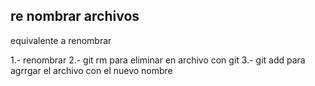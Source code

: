 ## re nombrar archivos

equivalente a renombrar

1.- renombrar
2.- git rm para eliminar en archivo con git
3.- git add para agrrgar el archivo con el nuevo nombre